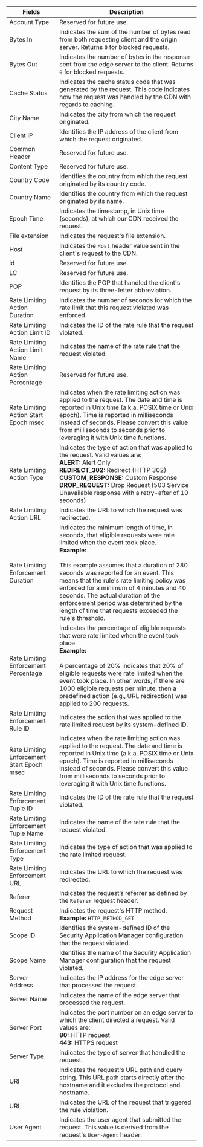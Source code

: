 |Fields|Description|
|---|--- |
|Account Type <a id="rl-alerts-account-type" />|Reserved for future use.|
|Bytes In <a id="rl-alerts-bytes-in" />|Indicates the sum of the number of bytes read from both requesting client and the origin server. Returns `0` for blocked requests.|
|Bytes Out <a id="rl-alerts-bytes-out" />|Indicates the number of bytes in the response sent from the edge server to the client. Returns `0` for blocked requests.|
|Cache Status <a id="rl-alerts-cache-status" />|Indicates the cache status code that was generated by the request. This code indicates how the request was handled by the CDN with regards to caching.|
|City Name <a id="rl-alerts-city-name" />|Indicates the city from which the request originated.|
|Client IP <a id="rl-alerts-client-ip" />|Identifies the IP address of the client from which the request originated.|
|Common Header <a id="rl-alerts-common-header" />|Reserved for future use.|
|Content Type <a id="rl-alerts-content-type" />|Reserved for future use.|
|Country Code <a id="rl-alerts-country-code" />|Identifies the country from which the request originated by its country code.|
|Country Name <a id="rl-alerts-country-name" />|Identifies the country from which the request originated by its name.|
|Epoch Time <a id="rl-alerts-epoch-time" />|Indicates the timestamp, in Unix time (seconds), at which our CDN received the request.|
|File extension <a id="rl-alerts-file-extension" />|Indicates the request's file extension.|
|Host <a id="rl-alerts-host" />|Indicates the `Host` header value sent in the client's request to the CDN.|
|id <a id="rl-alerts-id" />|Reserved for future use.|
|LC <a id="rl-alerts-lc" />|Reserved for future use.|
|POP <a id="rl-alerts-pop" />|Identifies the POP that handled the client's request by its three-letter abbreviation.|
|Rate Limiting Action Duration <a id="rl-alerts-rate-limiting-action-duration" />|Indicates the number of seconds for which the rate limit that this request violated was enforced.|
|Rate Limiting Action Limit ID <a id="rl-alerts-rate-limiting-action-limit-id" />|Indicates the ID of the rate rule that the request violated.|
|Rate Limiting Action Limit Name <a id="rl-alerts-rate-limiting-action-limit-name" />|Indicates the name of the rate rule that the request violated.|
|Rate Limiting Action Percentage <a id="rl-alerts-rate-limiting-action-percentage" />|Reserved for future use.|
|Rate Limiting Action Start Epoch msec <a id="rl-alerts-rate-limiting-action-start-epoch-msec" />|Indicates when the rate limiting action was applied to the request.  The date and time is reported in Unix time (a.k.a. POSIX time or Unix epoch). Time is reported in milliseconds instead of seconds. Please convert this value from milliseconds to seconds prior to leveraging it with Unix time functions.|
|Rate Limiting Action Type <a id="rl-alerts-rate-limiting-action-type" />|Indicates the type of action that was applied to the request. Valid values are: <br />**ALERT:** Alert Only <br />**REDIRECT_302:** Redirect (HTTP 302) <br />**CUSTOM_RESPONSE:** Custom Response <br />**DROP_REQUEST:** Drop Request (503 Service Unavailable response with a retry-after of 10 seconds)|
|Rate Limiting Action URL <a id="rl-alerts-rate-limiting-action-url" />|Indicates the URL to which the request was redirected.|
|Rate Limiting Enforcement Duration <a id="rl-alerts-rate-limiting-enforcement-duration" />|Indicates the minimum length of time, in seconds, that eligible requests were rate limited when the event took place. <br />**Example:**<br /><br />This example assumes that a duration of 280 seconds was reported for an event. This means that the rule's rate limiting policy was enforced for a minimum of 4 minutes and 40 seconds. The actual duration of the enforcement period was determined by the length of time that requests exceeded the rule's threshold.|
|Rate Limiting Enforcement Percentage <a id="rl-alerts-rate-limiting-enforcement-percentage" />|Indicates the percentage of eligible requests that were rate limited when the event took place. <br />**Example:**<br /><br />A percentage of 20% indicates that 20% of eligible requests were rate limited when the event took place. In other words, if there are 1000 eligible requests per minute, then a predefined action (e.g., URL redirection) was applied to 200 requests.|
|Rate Limiting Enforcement Rule ID <a id="rl-alerts-rate-limiting-enforcement-rule-id" />|Indicates the action that was applied to the rate limited request by its system-defined ID.|
|Rate Limiting Enforcement Start Epoch msec <a id="rl-alerts-rate-limiting-enforcement-start-epoch-msec" />|Indicates when the rate limiting action was applied to the request.  The date and time is reported in Unix time (a.k.a. POSIX time or Unix epoch). Time is reported in milliseconds instead of seconds. Please convert this value from milliseconds to seconds prior to leveraging it with Unix time functions.|
|Rate Limiting Enforcement Tuple ID <a id="rl-alerts-rate-limiting-enforcement-tuple-id" />|Indicates the ID of the rate rule that the request violated.|
|Rate Limiting Enforcement Tuple Name <a id="rl-alerts-rate-limiting-enforcement-tuple-name" />|Indicates the name of the rate rule that the request violated.|
|Rate Limiting Enforcement Type <a id="rl-alerts-rate-limiting-enforcement-type" />|Indicates the type of action that was applied to the rate limited request.|
|Rate Limiting Enforcement URL <a id="rl-alerts-rate-limiting-enforcement-url" />|Indicates the URL to which the request was redirected.|
|Referer <a id="rl-alerts-referer" />|Indicates the request’s referrer as defined by the `Referer` request header.|
|Request Method <a id="rl-alerts-request-method" />|Indicates the request's HTTP method. <br />**Example:** `HTTP_METHOD_GET`|
|Scope ID <a id="rl-alerts-scope-id" />|Identifies the system-defined ID of the Security Application Manager configuration that the request violated.|
|Scope Name <a id="rl-alerts-scope-name" />|Identifies the name of the Security Application Manager configuration that the request violated.|
|Server Address <a id="rl-alerts-server-address" />|Indicates the IP address for the edge server that processed the request.|
|Server Name <a id="rl-alerts-server-name" />|Indicates the name of the edge server that processed the request.|
|Server Port <a id="rl-alerts-server-port" />|Indicates the port number on an edge server to which the client directed a request. Valid values are:<br />**80:** HTTP request <br />**443:** HTTPS request|
|Server Type <a id="rl-alerts-server-type" />|Indicates the type of server that handled the request.|
|URI <a id="rl-alerts-uri" />|Indicates the request's URL path and query string. This URL path starts directly after the hostname and it excludes the protocol and hostname.|
|URL <a id="rl-alerts-url" />|Indicates the URL of the request that triggered the rule violation.|
|User Agent <a id="rl-alerts-user-agent" />|Indicates the user agent that submitted the request. This value is derived from the request's `User-Agent` header.|